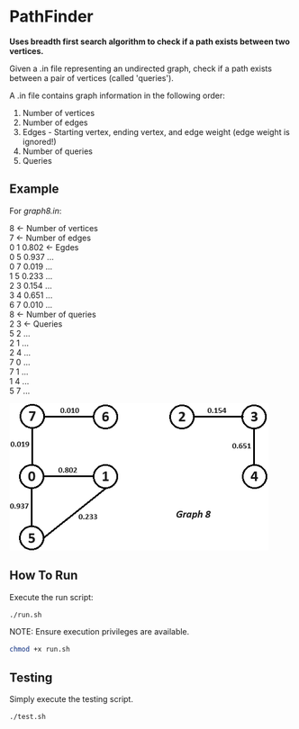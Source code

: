 # PathFinder

**Uses breadth first search algorithm to check if a path exists between two vertices.**

Given a .in file representing an undirected graph, check if a path exists between a pair of vertices (called 'queries').

A .in file contains graph information in the following order:
1. Number of vertices
1. Number of edges
1. Edges - Starting vertex, ending vertex, and edge weight (edge weight is ignored!)
1. Number of queries
1. Queries

## Example

For *graph8.in*:

8           <- Number of vertices  
7           <- Number of edges  
0 1 0.802   <- Egdes  
0 5 0.937   ...  
0 7 0.019   ...  
1 5 0.233   ...  
2 3 0.154   ...  
3 4 0.651   ...  
6 7 0.010   ...  
8           <- Number of queries  
2 3         <- Queries  
5 2         ...  
2 1         ...  
2 4         ...  
7 0         ...  
7 1         ...  
1 4         ...  
5 7         ...  

![alt text](https://github.com/bbat2575/PathFinder/blob/main/graph8.png)

## How To Run

Execute the run script:

```bash
./run.sh
```

NOTE: Ensure execution privileges are available.

```bash
chmod +x run.sh
```

## Testing

Simply execute the testing script.

```bash
./test.sh
```